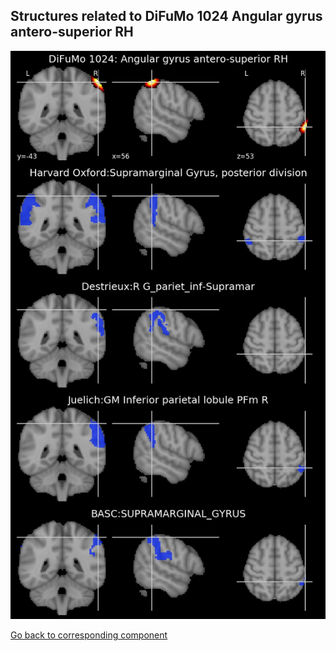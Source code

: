 


## Structures related to DiFuMo 1024 Angular gyrus antero-superior RH

![764](764.jpg "Structures related to DiFuMo 1024 Angular gyrus antero-superior RH")

[Go back to corresponding component](https://parietal-inria.github.io/DiFuMo/1024/html/764.html)